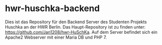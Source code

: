 # hwr-huschka-backend

Dies ist das Repository für den Backend Server des Studenten Projekts Huschka an der HWR Berlin. Das Haupt-Repository ist zu finden unter: https://github.com/Jan1208/hwr-HuSchKa.
Auf dem Server befindet sich ein Apache2 Webserver mit einer Maria DB und PHP 7.

